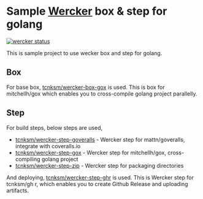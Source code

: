 Sample [Wercker](http://wercker.com/) box & step for golang
====

[![wercker status](https://app.wercker.com/status/a4d57dfaa497d9d433def27a8392980d/m "wercker status")](https://app.wercker.com/project/bykey/a4d57dfaa497d9d433def27a8392980d)

This is sample project to use wecker box and step for golang. 

## Box

For base box, [tcnksm/wercker-box-gox](https://github.com/tcnksm/wercker-box-gox) is used. This is box for mitchellh/gox which enables you to cross-compile golang project parallelly. 


## Step

For build steps, below steps are used, 

- [tcnksm/wercker-step-goveralls](https://github.com/tcnksm/wercker-step-goveralls) - Wercker step for mattn/goveralls, integrate with coveralls.io 
- [tcnksm/wercker-step-gox](https://github.com/tcnksm/wercker-step-gox) - Wercker step for mitchellh/gox, cross-compiling golang project
- [tcnksm/wercker-step-zip](https://github.com/tcnksm/wercker-step-zip) - Wercker step for packaging directories

And deploying, [tcnksm/wercker-step-ghr](https://github.com/tcnksm/wercker-step-ghr) is used. This is Wercker step for tcnksm/gh r, which enables you to create Github Release and uploading artifacts. 

